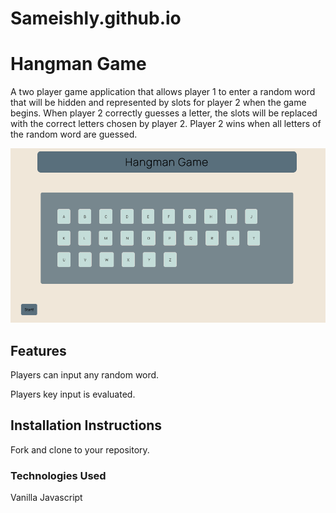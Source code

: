 # Sameishly.github.io

# Hangman Game

A two player game application that allows player 1 to enter a random word that will be hidden and represented by slots for player 2 when the game begins. When player 2 correctly guesses a letter, the slots will be replaced with the correct letters chosen by player 2. Player 2 wins when all letters of the random word are guessed.

![](images/example.png)

## Features

Players can input any random word.

Players key input is evaluated.

## Installation Instructions

Fork and clone to your repository.

### Technologies Used

Vanilla Javascript

